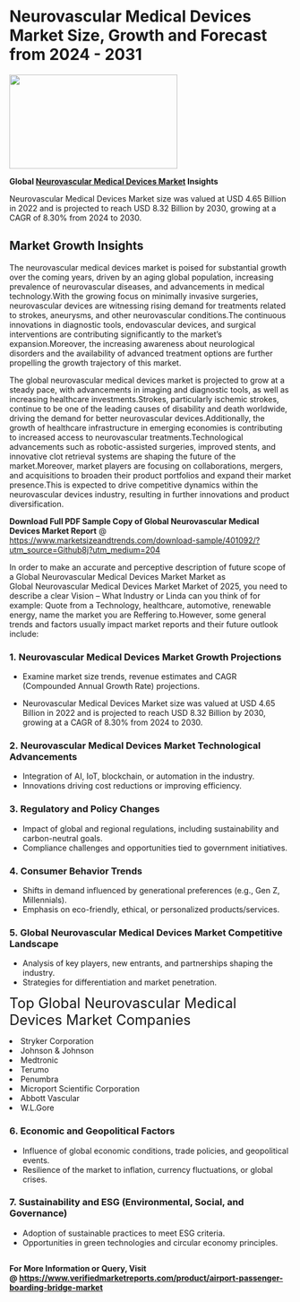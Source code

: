 <H1>Neurovascular Medical Devices Market Size, Growth and Forecast from 2024 - 2031</H1><img class="aligncenter size-medium wp-image-584254" src="https://thirdeyenews.in/wp-content/uploads/2024/09/Global-Market-Research-300x168.jpeg" alt="" width="300" height="168" /><p><strong>Global&nbsp;<a href="https://www.marketsizeandtrends.com/download-sample/401092/?utm_source=Github8j?utm_medium=204">Neurovascular Medical Devices Market</a> Insights</strong></p><p>Neurovascular Medical Devices Market size was valued at USD 4.65 Billion in 2022 and is projected to reach USD 8.32 Billion by 2030, growing at a CAGR of 8.30% from 2024 to 2030.</p><p><h2>Market Growth Insights</h2> <p>The neurovascular medical devices market is poised for substantial growth over the coming years, driven by an aging global population, increasing prevalence of neurovascular diseases, and advancements in medical technology.With the growing focus on minimally invasive surgeries, neurovascular devices are witnessing rising demand for treatments related to strokes, aneurysms, and other neurovascular conditions.The continuous innovations in diagnostic tools, endovascular devices, and surgical interventions are contributing significantly to the market’s expansion.Moreover, the increasing awareness about neurological disorders and the availability of advanced treatment options are further propelling the growth trajectory of this market.</p> <p>The global neurovascular medical devices market is projected to grow at a steady pace, with advancements in imaging and diagnostic tools, as well as increasing healthcare investments.Strokes, particularly ischemic strokes, continue to be one of the leading causes of disability and death worldwide, driving the demand for better neurovascular devices.Additionally, the growth of healthcare infrastructure in emerging economies is contributing to increased access to neurovascular treatments.Technological advancements such as robotic-assisted surgeries, improved stents, and innovative clot retrieval systems are shaping the future of the market.Moreover, market players are focusing on collaborations, mergers, and acquisitions to broaden their product portfolios and expand their market presence.This is expected to drive competitive dynamics within the neurovascular devices industry, resulting in further innovations and product diversification.<p><span class=""><strong>Download Full PDF Sample Copy of Global Neurovascular Medical Devices Market Report</strong> @ <a href="https://www.marketsizeandtrends.com/download-sample/401092/?utm_source=Github8j?utm_medium=204" target="_blank">https://www.marketsizeandtrends.com/download-sample/401092/?utm_source=Github8j?utm_medium=204</a></span></p><p>In order to make an accurate and perceptive description of future scope of a Global&nbsp;Neurovascular Medical Devices Market Market as Global&nbsp;Neurovascular Medical Devices Market Market of 2025, you need to describe a clear Vision &ndash; What Industry or Linda can you think of for example: Quote from a Technology, healthcare, automotive, renewable energy, name the market you are Reffering to.However, some general trends and factors usually impact market reports and their future outlook include:</p><h3>1.&nbsp;<strong>Neurovascular Medical Devices Market Growth Projections</strong></h3><ul><li>Examine market size trends, revenue estimates and CAGR (Compounded Annual Growth Rate) projections.</li><li><p>Neurovascular Medical Devices Market size was valued at USD 4.65 Billion in 2022 and is projected to reach USD 8.32 Billion by 2030, growing at a CAGR of 8.30% from 2024 to 2030.</p></li></ul><h3>2.&nbsp;<strong>Neurovascular Medical Devices Market Technological Advancements</strong></h3><ul><li>Integration of AI, IoT, blockchain, or automation in the industry.</li><li>Innovations driving cost reductions or improving efficiency.</li></ul><h3>3.&nbsp;<strong>Regulatory and Policy Changes</strong></h3><ul><li>Impact of global and regional regulations, including sustainability and carbon-neutral goals.</li><li>Compliance challenges and opportunities tied to government initiatives.</li></ul><h3>4.&nbsp;<strong>Consumer Behavior Trends</strong></h3><ul><li>Shifts in demand influenced by generational preferences (e.g., Gen Z, Millennials).</li><li>Emphasis on eco-friendly, ethical, or personalized products/services.</li></ul><h3>5.&nbsp;<strong>Global Neurovascular Medical Devices Market Competitive Landscape</strong></h3><ul><li>Analysis of key players, new entrants, and partnerships shaping the industry.</li><li>Strategies for differentiation and market penetration.</li></ul><p data-pm-slice="1 1 []"><span style="color: inherit; font-family: inherit; font-size: 25px;">Top Global Neurovascular Medical Devices Market Companies</span></p><div class="" data-test-id=""><p><li>Stryker Corporation</li><li> Johnson & Johnson</li><li> Medtronic</li><li> Terumo</li><li> Penumbra</li><li> Microport Scientific Corporation</li><li> Abbott Vascular</li><li> W.L.Gore</li></p></div><h3>6.&nbsp;<strong>Economic and Geopolitical Factors</strong></h3><ul><li>Influence of global economic conditions, trade policies, and geopolitical events.</li><li>Resilience of the market to inflation, currency fluctuations, or global crises.</li></ul><h3>7.&nbsp;<strong>Sustainability and ESG (Environmental, Social, and Governance)</strong></h3><ul><li>Adoption of sustainable practices to meet ESG criteria.</li><li>Opportunities in green technologies and circular economy principles.</li></ul><h2><strong style="font-size: 14px;">For More Information or Query, Visit @&nbsp;</strong><a style="background-color: #ffffff; font-size: 14px;" href="https://www.marketsizeandtrends.com/report/neurovascular-medical-devices-market/" target="_blank">https://www.verifiedmarketreports.com/product/airport-passenger-boarding-bridge-market</a></h2>